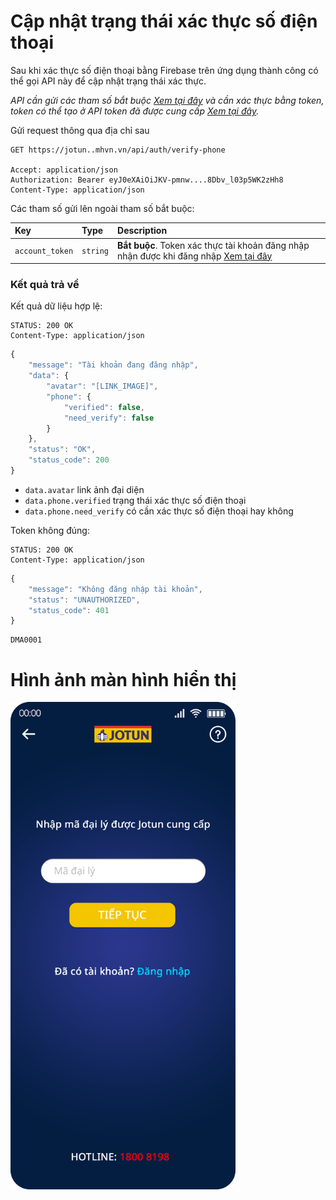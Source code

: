 # Cập nhật trạng thái xác thực số điện thoại

Sau khi xác thực số điện thoại bằng Firebase trên ứng dụng thành công có thể gọi API này để cập nhật trạng thái xác thực.

_API cần gửi các tham số bắt buộc [Xem tại đây](README.md) và cần xác thực bằng token, token có thể tạo ở API token đã được cung cấp [Xem tại đây](token-access.md)._

 Gửi request thông qua địa chỉ sau
 ```http
GET https://jotun..mhvn.vn/api/auth/verify-phone

Accept: application/json
Authorization: Bearer eyJ0eXAiOiJKV-pmnw....8Dbv_l03p5WK2zHh8
Content-Type: application/json
```

Các tham số gửi lên ngoài tham số bắt buộc:

| Key | Type | Description |
| :--- | :--- | :--- |
| `account_token` | `string` | **Bắt buộc**. Token xác thực tài khoản đăng nhập nhận được khi đăng nhập [Xem tại đây](login.md) |

### Kết quả trả về
Kết quả dữ liệu hợp lệ:
 ```http
STATUS: 200 OK
Content-Type: application/json
```
```javascript
{
    "message": "Tài khoản đang đăng nhập",
    "data": {
        "avatar": "[LINK_IMAGE]",
        "phone": {
            "verified": false,
            "need_verify": false
        }
    },
    "status": "OK",
    "status_code": 200
}
```

- `data.avatar` link ảnh đại diện
- `data.phone.verified` trạng thái xác thực số điện thoại
- `data.phone.need_verify` có cần xác thực số điện thoại hay không

Token không đúng:
 ```http
STATUS: 200 OK
Content-Type: application/json
```
```javascript
{
    "message": "Không đăng nhập tài khoản",
    "status": "UNAUTHORIZED",
    "status_code": 401
}
```
```
DMA0001
```
# Hình ảnh màn hình hiển thị
<img src="images/jotun_register_s1_1242x2688.png" width="360"/>
